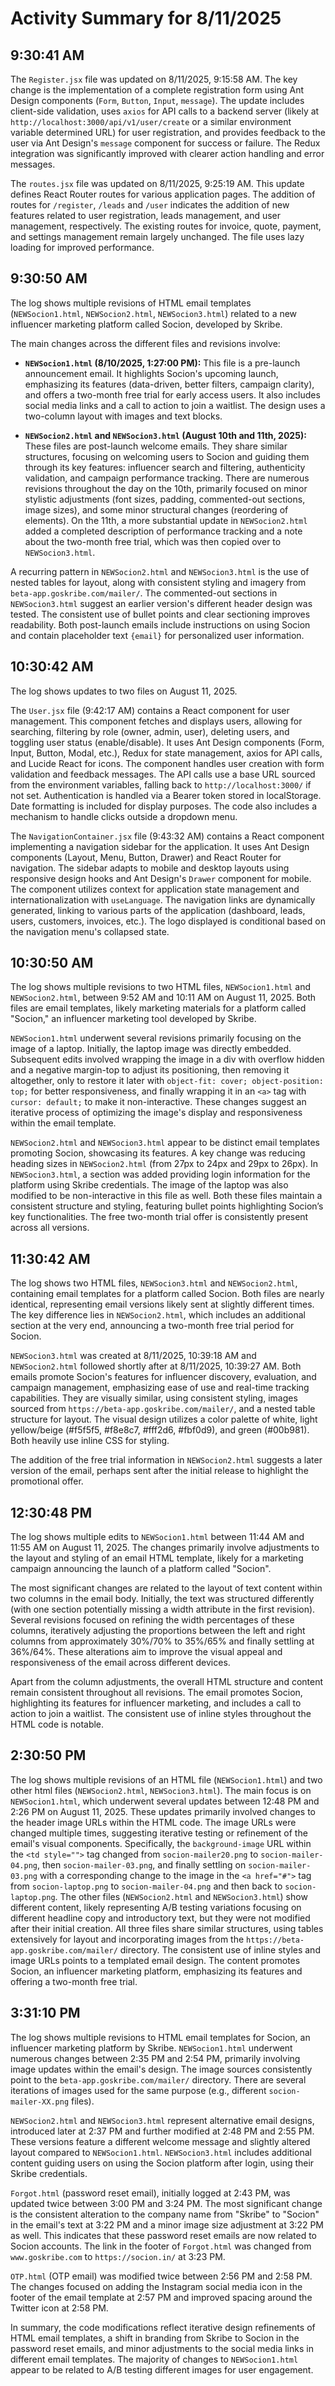 # Activity Summary for 8/11/2025

## 9:30:41 AM
The `Register.jsx` file was updated on 8/11/2025, 9:15:58 AM.  The key change is the implementation of a complete registration form using Ant Design components (`Form`, `Button`, `Input`, `message`).  The update includes client-side validation, uses `axios` for API calls to a backend server (likely at `http://localhost:3000/api/v1/user/create` or a similar environment variable determined URL) for user registration, and provides feedback to the user via Ant Design's `message` component for success or failure.  The Redux integration was significantly improved with clearer action handling and error messages.


The `routes.jsx` file was updated on 8/11/2025, 9:25:19 AM. This update defines React Router routes for various application pages.  The addition of routes for `/register`, `/leads` and `/user` indicates the addition of new features related to user registration, leads management, and user management,  respectively.  The existing routes for invoice, quote, payment, and settings management remain largely unchanged. The file uses lazy loading for improved performance.


## 9:30:50 AM
The log shows multiple revisions of HTML email templates (`NEWSocion1.html`, `NEWSocion2.html`, `NEWSocion3.html`) related to a new influencer marketing platform called Socion, developed by Skribe.

The main changes across the different files and revisions involve:

* **`NEWSocion1.html` (8/10/2025, 1:27:00 PM):** This file is a pre-launch announcement email. It highlights Socion's upcoming launch, emphasizing its features (data-driven, better filters, campaign clarity), and offers a two-month free trial for early access users. It also includes social media links and a call to action to join a waitlist.  The design uses a two-column layout with images and text blocks.

* **`NEWSocion2.html` and `NEWSocion3.html` (August 10th and 11th, 2025):** These files are post-launch welcome emails. They share similar structures, focusing on welcoming users to Socion and guiding them through its key features: influencer search and filtering, authenticity validation, and campaign performance tracking.  There are numerous revisions throughout the day on the 10th, primarily focused on minor stylistic adjustments (font sizes, padding, commented-out sections, image sizes), and some minor structural changes (reordering of elements). On the 11th, a more substantial update in `NEWSocion2.html` added a completed description of performance tracking and a note about the two-month free trial, which was then copied over to `NEWSocion3.html`.

A recurring pattern in `NEWSocion2.html` and `NEWSocion3.html` is the use of nested tables for layout, along with consistent styling and imagery from `beta-app.goskribe.com/mailer/`.  The commented-out sections in `NEWSocion3.html` suggest an earlier version's different header design was tested.  The consistent use of bullet points and clear sectioning improves readability.  Both post-launch emails include instructions on using Socion and contain placeholder text `{email}` for personalized user information.


## 10:30:42 AM
The log shows updates to two files on August 11, 2025.

The `User.jsx` file (9:42:17 AM) contains a React component for user management.  This component fetches and displays users, allowing for searching, filtering by role (owner, admin, user), deleting users, and toggling user status (enable/disable).  It uses Ant Design components (Form, Input, Button, Modal, etc.), Redux for state management, axios for API calls, and Lucide React for icons. The component handles user creation with form validation and feedback messages.  The API calls use a base URL sourced from the environment variables, falling back to `http://localhost:3000/` if not set.  Authentication is handled via a Bearer token stored in localStorage.  Date formatting is included for display purposes.  The code also includes a mechanism to handle clicks outside a dropdown menu.

The `NavigationContainer.jsx` file (9:43:32 AM) contains a React component implementing a navigation sidebar for the application. It uses Ant Design components (Layout, Menu, Button, Drawer) and React Router for navigation.  The sidebar adapts to mobile and desktop layouts using responsive design hooks and Ant Design's `Drawer` component for mobile.  The component utilizes context for application state management and internationalization with `useLanguage`. The navigation links are dynamically generated, linking to various parts of the application (dashboard, leads, users, customers, invoices, etc.).  The logo displayed is conditional based on the navigation menu's collapsed state.


## 10:30:50 AM
The log shows multiple revisions to two HTML files, `NEWSocion1.html` and `NEWSocion2.html`, between 9:52 AM and 10:11 AM on August 11, 2025.  Both files are email templates, likely marketing materials for a platform called "Socion," an influencer marketing tool developed by Skribe.

`NEWSocion1.html` underwent several revisions primarily focusing on the image of a laptop. Initially, the laptop image was directly embedded. Subsequent edits involved wrapping the image in a div with overflow hidden and a negative margin-top to adjust its positioning, then removing it altogether, only to restore it later with `object-fit: cover; object-position: top;` for better responsiveness, and finally wrapping it in an `<a>` tag with `cursor: default;` to make it non-interactive.  These changes suggest an iterative process of optimizing the image's display and responsiveness within the email template.

`NEWSocion2.html`  and `NEWSocion3.html` appear to be distinct email templates promoting Socion, showcasing its features.  A key change was reducing heading sizes in `NEWSocion2.html` (from 27px to 24px and 29px to 26px). In `NEWSocion3.html`, a section was added providing login information for the platform using Skribe credentials.  The image of the laptop was also modified to be non-interactive in this file as well.  Both these files maintain a consistent structure and styling, featuring bullet points highlighting Socion’s key functionalities.  The free two-month trial offer is consistently present across all versions.


## 11:30:42 AM
The log shows two HTML files, `NEWSocion3.html` and `NEWSocion2.html`, containing email templates for a platform called Socion.  Both files are nearly identical, representing email versions likely sent at slightly different times.  The key difference lies in `NEWSocion2.html`, which includes an additional section at the very end, announcing a two-month free trial period for Socion.


`NEWSocion3.html` was created at 8/11/2025, 10:39:18 AM and `NEWSocion2.html` followed shortly after at 8/11/2025, 10:39:27 AM.  Both emails promote Socion's features for influencer discovery, evaluation, and campaign management, emphasizing ease of use and real-time tracking capabilities.  They are visually similar, using consistent styling, images sourced from `https://beta-app.goskribe.com/mailer/`, and a nested table structure for layout. The visual design utilizes a color palette of white, light yellow/beige (#f5f5f5, #f8e8c7, #fff2d6, #fbf0d9), and green (#00b981).  Both heavily use inline CSS for styling.

The addition of the free trial information in `NEWSocion2.html` suggests a later version of the email, perhaps sent after the initial release to highlight the promotional offer.


## 12:30:48 PM
The log shows multiple edits to `NEWSocion1.html` between 11:44 AM and 11:55 AM on August 11, 2025.  The changes primarily involve adjustments to the layout and styling of an email HTML template, likely for a marketing campaign announcing the launch of a platform called "Socion".

The most significant changes are related to the layout of text content within two columns in the email body.  Initially, the text was structured differently (with one section potentially missing a width attribute in the first revision).  Several revisions focused on refining the width percentages of these columns, iteratively adjusting the proportions between the left and right columns from approximately 30%/70% to 35%/65% and finally settling at 36%/64%.  These alterations aim to improve the visual appeal and responsiveness of the email across different devices.

Apart from the column adjustments, the overall HTML structure and content remain consistent throughout all revisions.  The email promotes Socion, highlighting its features for influencer marketing,  and includes a call to action to join a waitlist.  The consistent use of inline styles throughout the HTML code is notable.


## 2:30:50 PM
The log shows multiple revisions of an HTML file (`NEWSocion1.html`) and two other html files (`NEWSocion2.html`, `NEWSocion3.html`).  The main focus is on `NEWSocion1.html`, which underwent several updates between 12:48 PM and 2:26 PM on August 11, 2025.  These updates primarily involved changes to the header image URLs within the HTML code.  The image URLs were changed multiple times, suggesting iterative testing or refinement of the email's visual components. Specifically, the `background-image` URL within the `<td style="">` tag changed from `socion-mailer20.png` to `socion-mailer-04.png`, then `socion-mailer-03.png`, and finally settling on `socion-mailer-03.png` with a corresponding change to the image in the `<a href="#">` tag from `socion-laptop.png` to `socion-mailer-04.png` and then back to `socion-laptop.png`.  The other files (`NEWSocion2.html` and `NEWSocion3.html`) show different content, likely representing A/B testing variations focusing on different headline copy and introductory text, but they  were not modified after their initial creation. All three files share similar structures, using tables extensively for layout and incorporating images from the `https://beta-app.goskribe.com/mailer/` directory.  The consistent use of inline styles and image URLs points to a templated email design.  The content promotes Socion, an influencer marketing platform, emphasizing its features and offering a two-month free trial.


## 3:31:10 PM
The log shows multiple revisions to HTML email templates for Socion, an influencer marketing platform by Skribe.  `NEWSocion1.html` underwent numerous changes between 2:35 PM and 2:54 PM, primarily involving image updates within the email's design.  The image sources consistently point to the `beta-app.goskribe.com/mailer/` directory.  There are several iterations of images used for the same purpose (e.g., different `socion-mailer-XX.png` files).


`NEWSocion2.html` and `NEWSocion3.html` represent alternative email designs,  introduced later at 2:37 PM and further modified at 2:48 PM and 2:55 PM. These versions feature a different welcome message and slightly altered layout compared to `NEWSocion1.html`.  `NEWSocion3.html` includes additional content guiding users on using the Socion platform after login, using their Skribe credentials.


`Forgot.html` (password reset email), initially logged at 2:43 PM, was updated twice between 3:00 PM and 3:24 PM. The most significant change is the consistent alteration to the company name from "Skribe" to "Socion" in the email's text at 3:22 PM and a minor image size adjustment at 3:22 PM as well. This indicates that these password reset emails are now related to Socion accounts. The link in the footer of `Forgot.html` was changed from `www.goskribe.com` to `https://socion.in/` at 3:23 PM.


`OTP.html` (OTP email) was modified twice between 2:56 PM and 2:58 PM.  The changes focused on adding the Instagram social media icon in the footer of the email template at 2:57 PM and improved spacing around the Twitter icon at 2:58 PM.


In summary, the code modifications reflect iterative design refinements of HTML email templates,  a shift in branding from Skribe to Socion in the password reset emails, and minor adjustments to the social media links in different email templates.  The majority of changes to `NEWSocion1.html` appear to be related to A/B testing different images for user engagement.
